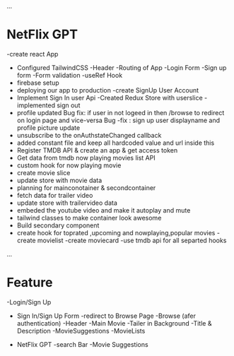  ...
 # NetFlix GPT
 -create react App
 - Configured TailwindCSS
 -Header
 -Routing of App
 -Login Form
 -Sign up form
 -Form validation
 -useRef Hook 
 - firebase setup
  - deploying our app to production
  -create SignUp User Account
   - Implement Sign In user Api
   -Created Redux Store with userslice
-implemented sign out
- profile updated
Bug fix: if user in not logeed in then /browse to redirect on login page and vice-versa
Bug -fix : sign up user displayname and profile picture update
- unsubscribe to the onAuthstateChanged callback
- added constant file and keep all hardcoded value and url  inside this
- Register TMDB API & create an app & get access token
- Get data from tmdb now playing movies list API
- custom hook for now playing movie
- create movie slice
- update store with movie data
- planning for mainconotainer & secondcontainer
- fetch data for trailer video 
- update store with trailervideo data
- embeded the youtube video and make it autoplay and mute 
- tailwind classes to make container look  awesome
- Build secondary component
- create hook for toprated ,upcoming and nowplaying,popular movies
-create movielist
-create moviecard
-use tmdb api for all  separted hooks






 ...
  # Feature
  -Login/Sign Up
   - Sign In/Sign Up Form
   -redirect to Browse Page
  -Browse (afer authentication)
    -Header
    -Main Movie
       -Tailer in Background
       -Title & Description
       -MovieSuggestions
         -MovieLists


- NetFlix GPT
  -search Bar
  -Movie Suggestions
 

 